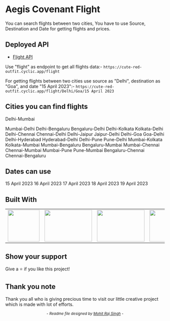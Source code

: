 # Aegis Covenant Flight

You can search flights between two cities, You have to use Source, Destination and Date for getting flights and prices.

## Deployed API

- <a href="https://cute-red-outfit.cyclic.app/">Flight API</a>

Use "flight" as endpoint to get all flights data:- `https://cute-red-outfit.cyclic.app/flight`

For getting flights between two cities use source as "Delhi", destination as "Goa", and date "15 April 2023":- `https://cute-red-outfit.cyclic.app/flight/Delhi/Goa/15 April 2023`


## Cities you can find flights

Delhi-Mumbai

Mumbai-Delhi
Delhi-Bengaluru
Bengaluru-Delhi
Delhi-Kolkata
Kolkata-Delhi
Delhi-Chennai
Chennai-Delhi
Delhi-Jaipur
Jaipur-Delhi
Delhi-Goa
Goa-Delhi
Delhi-Hyderabad
Hyderabad-Delhi
Delhi-Pune
Pune-Delhi
Mumbai-Kolkata
Kolkata-Mumbai
Mumbai-Bengaluru
Bengaluru-Mumbai
Mumbai-Chennai
Chennai-Mumbai
Mumbai-Pune
Pune-Mumbai
Bengaluru-Chennai
Chennai-Bengaluru

## Dates can use

15 April 2023
16 April 2023
17 April 2023
18 April 2023
19 April 2023

## Built With

<table  align=center>
  <tr>
    <td align=center> <img src="https://upload.wikimedia.org/wikipedia/commons/thumb/d/d9/Node.js_logo.svg/2560px-Node.js_logo.svg.png" height=100></td>
    <td align=center> <img src="https://www.vectorlogo.zone/logos/expressjs/expressjs-ar21.png"  height=100   width=150 ></td>
    <td align=center> <img src="https://w7.pngwing.com/pngs/956/695/png-transparent-mongodb-original-wordmark-logo-icon-thumbnail.png"  height=100   width=150 ></td>
    <td align=center> <img src="https://cdn-icons-png.flaticon.com/512/5968/5968292.png"  height=100  width=150 ></td>
  </tr>
</table>


## Show your support

Give a ⭐️ if you like this project!

## Thank you note

Thank you all who is giving precious time to visit our little creative project which is made with lot of efforts.

_<p align="center"><sub>- Readme file designed by <a href="https://github.com/Mohit-Raj-Singh">Mohit Raj Singh</a> -</sub></p>_
